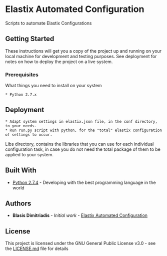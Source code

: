 # Elastix Automated Configuration
Scripts to automate Elastix Configurations

## Getting Started

These instructions will get you a copy of the project up and running on your local machine for development and testing purposes. See deployment for notes on how to deploy the project on a live system.

### Prerequisites

What things you need to install on your system

```
* Python 2.7.x
```

## Deployment

```
* Adapt system settings in elastix.json file, in the conf directory, to your needs.  
* Run run.py script with python, for the "total" elastix configuration of settings to occur.
```
Libs directory, contains the libraries that you can use for each individual configuration task, in case you do not need the total package of them to be applied to your system.


## Built With

* [Python 2.7.4](http://www.python.org/) - Developing with the best programming language in the world

## Authors

* **Blasis Dimitriadis** - *Initial work* - [Elastix Automated Configuration](https://github.com/bdimitriadis/elastix-autoconfig)


## License

This project is licensed under the GNU General Public License v3.0 - see the [LICENSE.md](LICENSE.md) file for details
